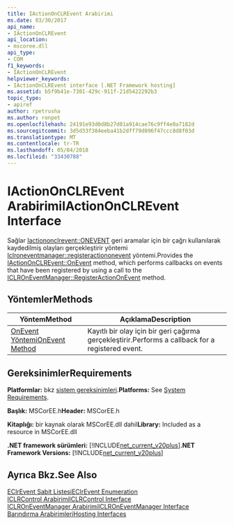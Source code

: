 ```yaml
---
title: IActionOnCLREvent Arabirimi
ms.date: 03/30/2017
api_name:
- IActionOnCLREvent
api_location:
- mscoree.dll
api_type:
- COM
f1_keywords:
- IActionOnCLREvent
helpviewer_keywords:
- IActionOnCLREvent interface [.NET Framework hosting]
ms.assetid: b5f9b41e-7301-429c-911f-21d5422292b3
topic_type:
- apiref
author: rpetrusha
ms.author: ronpet
ms.openlocfilehash: 24191e93d0d8b27d01a914cae76c9ff4e0a7182d
ms.sourcegitcommit: 3d5d33f384eeba41b2dff79d096f47ccc8d8f03d
ms.translationtype: MT
ms.contentlocale: tr-TR
ms.lasthandoff: 05/04/2018
ms.locfileid: "33430788"
---
```

# <a name="iactiononclrevent-interface"></a><span data-ttu-id="ce672-102">IActionOnCLREvent Arabirimi</span><span class="sxs-lookup"><span data-stu-id="ce672-102">IActionOnCLREvent Interface</span></span>
<span data-ttu-id="ce672-103">Sağlar [Iactiononclrevent::ONEVENT](../../../../docs/framework/unmanaged-api/hosting/iactiononclrevent-onevent-method.md) geri aramalar için bir çağrı kullanılarak kaydedilmiş olayları gerçekleştirir yöntemi [Iclroneventmanager::registeractiononevent](../../../../docs/framework/unmanaged-api/hosting/iclroneventmanager-registeractiononevent-method.md) yöntemi.</span><span class="sxs-lookup"><span data-stu-id="ce672-103">Provides the [IActionOnCLREvent::OnEvent](../../../../docs/framework/unmanaged-api/hosting/iactiononclrevent-onevent-method.md) method, which performs callbacks on events that have been registered by using a call to the [ICLROnEventManager::RegisterActionOnEvent](../../../../docs/framework/unmanaged-api/hosting/iclroneventmanager-registeractiononevent-method.md) method.</span></span>  
  
## <a name="methods"></a><span data-ttu-id="ce672-104">Yöntemler</span><span class="sxs-lookup"><span data-stu-id="ce672-104">Methods</span></span>  
  
|<span data-ttu-id="ce672-105">Yöntem</span><span class="sxs-lookup"><span data-stu-id="ce672-105">Method</span></span>|<span data-ttu-id="ce672-106">Açıklama</span><span class="sxs-lookup"><span data-stu-id="ce672-106">Description</span></span>|  
|------------|-----------------|  
|[<span data-ttu-id="ce672-107">OnEvent Yöntemi</span><span class="sxs-lookup"><span data-stu-id="ce672-107">OnEvent Method</span></span>](../../../../docs/framework/unmanaged-api/hosting/iactiononclrevent-onevent-method.md)|<span data-ttu-id="ce672-108">Kayıtlı bir olay için bir geri çağırma gerçekleştirir.</span><span class="sxs-lookup"><span data-stu-id="ce672-108">Performs a callback for a registered event.</span></span>|  
  
## <a name="requirements"></a><span data-ttu-id="ce672-109">Gereksinimler</span><span class="sxs-lookup"><span data-stu-id="ce672-109">Requirements</span></span>  
 <span data-ttu-id="ce672-110">**Platformlar:** bkz [sistem gereksinimleri](../../../../docs/framework/get-started/system-requirements.md).</span><span class="sxs-lookup"><span data-stu-id="ce672-110">**Platforms:** See [System Requirements](../../../../docs/framework/get-started/system-requirements.md).</span></span>  
  
 <span data-ttu-id="ce672-111">**Başlık:** MSCorEE.h</span><span class="sxs-lookup"><span data-stu-id="ce672-111">**Header:** MSCorEE.h</span></span>  
  
 <span data-ttu-id="ce672-112">**Kitaplığı:** bir kaynak olarak MSCorEE.dll dahil</span><span class="sxs-lookup"><span data-stu-id="ce672-112">**Library:** Included as a resource in MSCorEE.dll</span></span>  
  
 <span data-ttu-id="ce672-113">**.NET framework sürümleri:** [!INCLUDE[net_current_v20plus](../../../../includes/net-current-v20plus-md.md)]</span><span class="sxs-lookup"><span data-stu-id="ce672-113">**.NET Framework Versions:** [!INCLUDE[net_current_v20plus](../../../../includes/net-current-v20plus-md.md)]</span></span>  
  
## <a name="see-also"></a><span data-ttu-id="ce672-114">Ayrıca Bkz.</span><span class="sxs-lookup"><span data-stu-id="ce672-114">See Also</span></span>  
 [<span data-ttu-id="ce672-115">EClrEvent Sabit Listesi</span><span class="sxs-lookup"><span data-stu-id="ce672-115">EClrEvent Enumeration</span></span>](../../../../docs/framework/unmanaged-api/hosting/eclrevent-enumeration.md)  
 [<span data-ttu-id="ce672-116">ICLRControl Arabirimi</span><span class="sxs-lookup"><span data-stu-id="ce672-116">ICLRControl Interface</span></span>](../../../../docs/framework/unmanaged-api/hosting/iclrcontrol-interface.md)  
 [<span data-ttu-id="ce672-117">ICLROnEventManager Arabirimi</span><span class="sxs-lookup"><span data-stu-id="ce672-117">ICLROnEventManager Interface</span></span>](../../../../docs/framework/unmanaged-api/hosting/iclroneventmanager-interface.md)  
 [<span data-ttu-id="ce672-118">Barındırma Arabirimleri</span><span class="sxs-lookup"><span data-stu-id="ce672-118">Hosting Interfaces</span></span>](../../../../docs/framework/unmanaged-api/hosting/hosting-interfaces.md)
